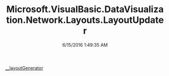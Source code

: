 ﻿---
title: Microsoft.VisualBasic.DataVisualization.Network.Layouts.LayoutUpdater
date: 6/15/2016 1:49:35 AM
---

[__layoutGenerator](T-Microsoft.VisualBasic.DataVisualization.Network.Layouts.LayoutUpdater.__layoutGenerator.html)
